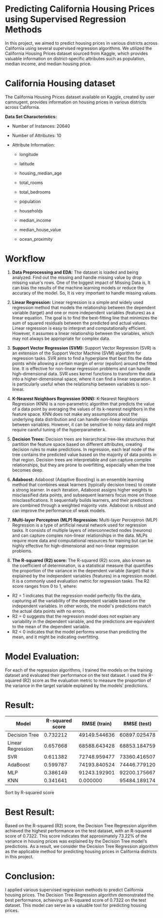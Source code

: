 # Predicting California Housing Prices using Supervised Regression Methods

In this project, we aimed to predict housing prices in various districts across California using several supervised regression algorithms. We utilized the California Housing Prices dataset sourced from Kaggle, which provides valuable information on district-specific attributes such as population, median income, and median housing price.

# California Housing dataset

The California Housing Prices dataset available on Kaggle, created by user camnugent, provides information on housing prices in various districts across California.

**Data Set Characteristics:**

- Number of Instances: 20640

- Number of Attributes: 10

- Attribute Information:

    - longitude

    - latitude

    - housing_median_age

    - total_rooms

    - total_bedrooms

    - population

    - households

    - median_income

    - median_house_value

    - ocean_proximity

# Workflow 

1. **Data Preprocessing and EDA:**
The dataset is loaded and being analyzed. Find out the missing and handle missing value by drop missing value's rows. One of the biggest impact of Missing Data is, It can bias the results of the machine learning models or reduce the accuracy of the model. So, It is very important to handle missing values.

2. **Linear Regression:**
Linear regression is a simple and widely used regression method that models the relationship between the dependent variable (target) and one or more independent variables (features) as a linear equation. The goal is to find the best-fitting line that minimizes the sum of squared residuals between the predicted and actual values. Linear regression is easy to interpret and computationally efficient. However, it assumes a linear relationship between the variables, which may not always be appropriate for complex data.

3. **Support Vector Regression (SVM):**
Support Vector Regression (SVR) is an extension of the Support Vector Machine (SVM) algorithm for regression tasks. SVR aims to find a hyperplane that best fits the data points while allowing a certain margin of error (epsilon) around the fitted line. It is effective for non-linear regression problems and can handle high-dimensional data. SVR uses kernel functions to transform the data into a higher-dimensional space, where it can find a linear separation. It is particularly useful when the relationship between variables is non-linear.

4. **K-Nearest Neighbors Regression (KNN):**
K-Nearest Neighbors Regression (KNN) is a non-parametric algorithm that predicts the value of a data point by averaging the values of its k-nearest neighbors in the feature space. KNN does not make any assumptions about the underlying data distribution and can handle non-linear relationships between variables. However, it can be sensitive to noisy data and might require careful tuning of the hyperparameter k.

5. **Decision Trees:**
Decision trees are hierarchical tree-like structures that partition the feature space based on different attributes, creating decision rules to make predictions. In regression, each leaf node of the tree contains the predicted value based on the majority of data points in that region. Decision trees are interpretable and can capture complex relationships, but they are prone to overfitting, especially when the tree becomes deep.

6. **Adaboost:**
Adaboost (Adaptive Boosting) is an ensemble learning method that combines weak learners (typically decision trees) to create a strong learner. In each iteration, Adaboost assigns higher weights to misclassified data points, and subsequent learners focus more on those misclassifications. It sequentially builds learners, and their predictions are combined through a weighted majority vote. Adaboost is robust and can improve the performance of weak models.

7. **Multi-layer Perceptron (MLP) Regression:**
Multi-layer Perceptron (MLP) Regression is a type of artificial neural network used for regression tasks. It consists of multiple layers of interconnected nodes (neurons) and can capture complex non-linear relationships in the data. MLPs require more data and computational resources for training but can be highly effective for high-dimensional and non-linear regression problems.

8. **The R-squared (R2) score:**
The R-squared (R2) score, also known as the coefficient of determination, is a statistical measure that quantifies the proportion of the variance in the dependent variable (target) that is explained by the independent variables (features) in a regression model. It is a commonly used evaluation metric for regression tasks. The R2 score ranges from 0 to 1, where:

* R2 = 1 indicates that the regression model perfectly fits the data, capturing all the variability of the dependent variable based on the independent variables. In other words, the model's predictions match the actual data points with no errors.
* R2 = 0 suggests that the regression model does not explain any variability in the dependent variable, and the predictions are equivalent to the mean of the dependent variable.
* R2 < 0 indicates that the model performs worse than predicting the mean, and it might be indicating overfitting.

# Model Evaluation:
For each of the regression algorithms, I trained the models on the training dataset and evaluated their performance on the test dataset. I used the R-squared (R2) score as the evaluation metric to measure the proportion of the variance in the target variable explained by the models' predictions.

# Result:

| Model            | R-squared score | RMSE (train) | RMSE (test)   |
|------------------|-----------------|--------------|---------------|
| Decision Tree    |    0.732212     | 49149.544636 | 60897.025478  |
| Linear Regression|    0.657668     | 68588.643428 | 68853.184759  |
| SVR              |    0.611382     | 72748.959477 | 73360.416507  |
| AdaBoost         |    0.599787     | 74193.840524 | 74446.779120  |
| MLP              |    0.386149     | 91243.192901 | 92200.175667  |
| KNN              |    0.341641     |     0.000000 | 95484.189174  |

Sort by R-squared score

# Best Result:
Based on the R-squared (R2) score, the Decision Tree Regression algorithm achieved the highest performance on the test dataset, with an R-squared score of 0.7322. This score indicates that approximately 73.22% of the variance in housing prices was explained by the Decision Tree model's predictions. As a result, we consider the Decision Tree Regression algorithm as the applicable method for predicting housing prices in California districts in this project.

# Conclusion:
I applied various supervised regression methods to predict California housing prices. The Decision Tree Regression algorithm demonstrated the best performance, achieving an R-squared score of 0.7322 on the test dataset. This model can serve as a valuable tool for predicting housing prices.